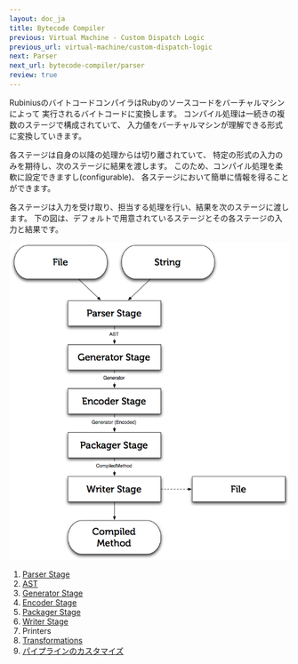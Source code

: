 ```yaml
---
layout: doc_ja
title: Bytecode Compiler
previous: Virtual Machine - Custom Dispatch Logic
previous_url: virtual-machine/custom-dispatch-logic
next: Parser
next_url: bytecode-compiler/parser
review: true
---
```


RubiniusのバイトコードコンパイラはRubyのソースコードをバーチャルマシンによって
実行されるバイトコードに変換します。
コンパイル処理は一続きの複数のステージで構成されていて、
入力値をバーチャルマシンが理解できる形式に変換していきます。

各ステージは自身の以降の処理からは切り離されていて、
特定の形式の入力のみを期待し、次のステージに結果を渡します。
このため、コンパイル処理を柔軟に設定できますし(configurable)、
各ステージにおいて簡単に情報を得ることができます。

各ステージは入力を受け取り、担当する処理を行い、結果を次のステージに渡します。
下の図は、デフォルトで用意されているステージとその各ステージの入力と結果です。

<div style="text-align: center; width: 100%">
  <img src="/images/compilation_process.png" alt="Compilation process" />
</div>

1. [Parser Stage](/doc/ja/bytecode-compiler/parser/)
1. [AST](/doc/ja/bytecode-compiler/ast/)
1. [Generator Stage](/doc/ja/bytecode-compiler/generator/)
1. [Encoder Stage](/doc/ja/bytecode-compiler/encoder/)
1. [Packager Stage](/doc/ja/bytecode-compiler/packager/)
1. [Writer Stage](/doc/ja/bytecode-compiler/writer/)
1. Printers
1. [Transformations](/doc/ja/bytecode-compiler/transformations/)
1. [パイプラインのカスタマイズ](/doc/ja/bytecode-compiler/customization/)
